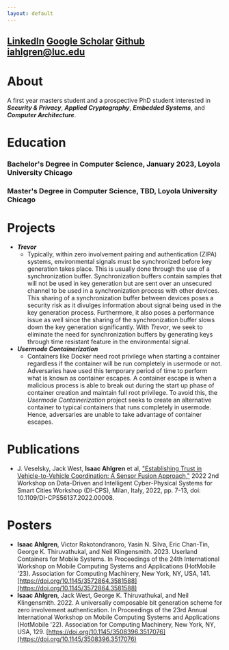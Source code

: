 ```yaml
---
layout: default
---
```



## [LinkedIn](https://www.linkedin.com/in/isaac-ahlgren123/) [Google Scholar](https://scholar.google.com/citations?view_op=list_works&hl=en&hl=en&user=dZawE3MAAAAJ) [Github](https://github.com/isaac-ahlgren) iahlgren@luc.edu

# About
A first year masters student and a prospective PhD student interested in ***Security & Privacy***, ***Applied Cryptography***, ***Embedded Systems***, and ***Computer Architecture***.

# Education

### Bachelor's Degree in Computer Science, January 2023, Loyola University Chicago

### Master's Degree in Computer Science, TBD, Loyola University Chicago

# Projects

- ***Trevor***
  - Typically, within zero involvement pairing and authentication (ZIPA) systems, environmental signals must be synchronized before key generation takes place. This is usually done through the use of a synchronization buffer. Synchronization buffers contain samples that will not be used in key generation but are sent over an unsecured channel to be used in a synchronization process with other devices. This sharing of a synchronization buffer between devices poses a security risk as it divulges information about signal being used in the key generation process. Furthermore, it also poses a performance issue as well since the sharing of the synchronization buffer slows down the key generation significantly. With *Trevor*, we seek to eliminate the need for synchronization buffers by generating keys through time resistant feature in the environmental signal.
- ***Usermode Containerization***
  - Containers like Docker need root privilege when starting a container regardless if the container will be run completely in usermode or not. Adversaries have used this temporary period of time to perform what is known as container escapes. A container escape is when a malicious process is able to break out during the start up phase of container creation and maintain full root privilege. To avoid this, the *Usermode Containerization* project seeks to create an alternative container to typical containers that runs completely in usermode. Hence, adversaries are unable to take advantage of container escapes.

# Publications

*   J. Veselsky, Jack West, __Isaac Ahlgren__ et al, ["Establishing Trust in Vehicle-to-Vehicle Coordination: A Sensor Fusion Approach,"](https://ieeexplore.ieee.org/abstract/document/9805359) 2022 2nd Workshop on Data-Driven and Intelligent Cyber-Physical Systems for Smart Cities Workshop (DI-CPS), Milan, Italy, 2022, pp. 7-13, doi: 10.1109/DI-CPS56137.2022.00008.

# Posters

*   __Isaac Ahlgren__, Victor Rakotondranoro, Yasin N. Silva, Eric Chan-Tin, George K. Thiruvathukal, and Neil Klingensmith. 2023. Userland Containers for Mobile Systems. In Proceedings of the 24th International Workshop on Mobile Computing Systems and Applications (HotMobile '23). Association for Computing Machinery, New York, NY, USA, 141. [https://doi.org/10.1145/3572864.3581588](https://doi.org/10.1145/3572864.3581588)
*   __Isaac Ahlgren__, Jack West, George K. Thiruvathukal, and Neil Klingensmith. 2022. A universally composable bit generation scheme for zero involvement authentication. In Proceedings of the 23rd Annual International Workshop on Mobile Computing Systems and Applications (HotMobile '22). Association for Computing Machinery, New York, NY, USA, 129. [https://doi.org/10.1145/3508396.3517076](https://doi.org/10.1145/3508396.3517076)

